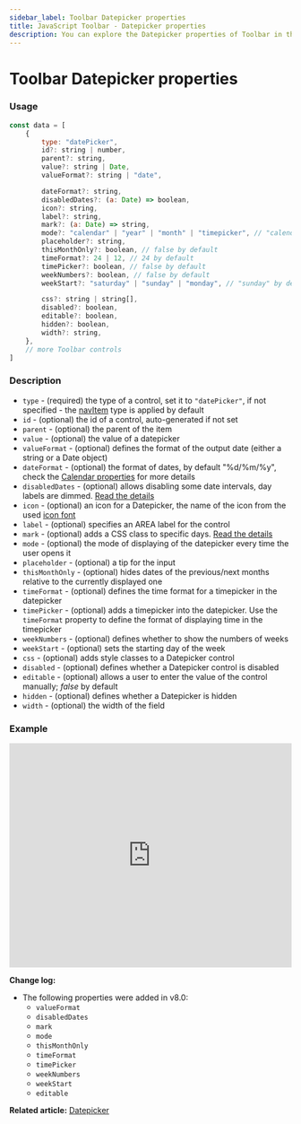 ```yaml
---
sidebar_label: Toolbar Datepicker properties
title: JavaScript Toolbar - Datepicker properties
description: You can explore the Datepicker properties of Toolbar in the documentation of the DHTMLX JavaScript UI library. Browse developer guides and API reference, try out code examples and live demos, and download a free 30-day evaluation version of DHTMLX Suite 7.
---
```


# Toolbar Datepicker properties

### Usage

~~~js
const data = [
	{
		type: "datePicker",
        id?: string | number,
	    parent?: string,
	    value?: string | Date,
		valueFormat?: string | "date",

		dateFormat?: string,
		disabledDates?: (a: Date) => boolean,
		icon?: string,
	    label?: string,
		mark?: (a: Date) => string,
		mode?: "calendar" | "year" | "month" | "timepicker", // "calendar" by default
	    placeholder?: string,
		thisMonthOnly?: boolean, // false by default
		timeFormat?: 24 | 12, // 24 by default
		timePicker?: boolean, // false by default
		weekNumbers?: boolean, // false by default
		weekStart?: "saturday" | "sunday" | "monday", // "sunday" by default

		css?: string | string[],
	    disabled?: boolean,
		editable?: boolean,
	    hidden?: boolean,
	    width?: string,
    },
	// more Toolbar controls
]
~~~

### Description

- `type` - (required) the type of a control, set it to `"datePicker"`, if not specified - the [navItem](../../../toolbar/navitem/) type is applied by default
- `id` - (optional) the id of a control, auto-generated if not set
- `parent` - (optional) the parent of the item
- `value` - (optional) the value of a datepicker
- `valueFormat` - (optional) defines the format of the output date (either a string or a Date object)
- `dateFormat` - (optional) the format of dates, by default "%d/%m/%y", check the [Calendar properties](calendar/api/calendar_dateformat_config.md) for more details
- `disabledDates` - (optional) allows disabling some date intervals, day labels are dimmed. [Read the details](calendar/api/calendar_disableddates_config.md)
- `icon` - (optional) an icon for a Datepicker, the name of the icon from the used [icon font](helpers/icon.md)
- `label` - (optional) specifies an AREA label for the control
- `mark` - (optional) adds a CSS class to specific days. [Read the details](calendar/api/calendar_mark_config.md)
- `mode` - (optional) the mode of displaying of the datepicker every time the user opens it
- `placeholder` - (optional) a tip for the input
- `thisMonthOnly` - (optional) hides dates of the previous/next months relative to the currently displayed one
- `timeFormat` - (optional) defines the time format for a timepicker in the datepicker
- `timePicker` - (optional) adds a timepicker into the datepicker. Use the `timeFormat` property to define the format of displaying time in the timepicker 
- `weekNumbers` - (optional) defines whether to show the numbers of weeks
- `weekStart` - (optional) sets the starting day of the week
- `css` - (optional) adds style classes to a Datepicker control
- `disabled` - (optional) defines whether a Datepicker control is disabled
- `editable` - (optional) allows a user to enter the value of the control manually; *false* by default
- `hidden` - (optional) defines whether a Datepicker is hidden
- `width` - (optional) the width of the field

### Example

<iframe src="https://snippet.dhtmlx.com/3rotluou?mode=js" frameborder="0" class="snippet_iframe" width="100%" height="400"></iframe>

**Change log:** 

- The following properties were added in v8.0: 
	- `valueFormat`
	- `disabledDates`
	- `mark`
	- `mode`
	- `thisMonthOnly`
	- `timeFormat`
	- `timePicker`
	- `weekNumbers`
	- `weekStart`
	- `editable`

**Related article:** [Datepicker](toolbar/datepicker.md)